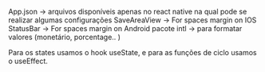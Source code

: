 App.json -> arquivos disponíveis apenas no react native na qual pode se realizar algumas configurações
SaveAreaView -> For spaces margin on IOS
StatusBar -> For spaces margin on Android
pacote intl -> para formatar valores (monetário, porcentage.. )

Para os states usamos o hook useState, e para as funções de ciclo usamos o useEffect.